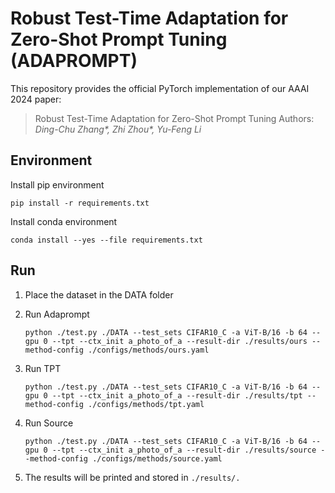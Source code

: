 # Robust Test-Time Adaptation for Zero-Shot Prompt Tuning (ADAPROMPT)

This repository provides the official PyTorch implementation of our AAAI 2024 paper:

> Robust Test-Time Adaptation for Zero-Shot Prompt Tuning
> Authors: *Ding-Chu Zhang\*, Zhi Zhou\*, Yu-Feng Li*

## Environment

Install pip environment

`pip install -r requirements.txt`

Install conda environment

`conda install --yes --file requirements.txt`

## Run

1. Place the dataset in the DATA folder

2. Run Adaprompt

    `python ./test.py ./DATA --test_sets CIFAR10_C -a ViT-B/16 -b 64 --gpu 0 --tpt --ctx_init a_photo_of_a --result-dir ./results/ours --method-config ./configs/methods/ours.yaml`

3. Run TPT

    `python ./test.py ./DATA --test_sets CIFAR10_C -a ViT-B/16 -b 64 --gpu 0 --tpt --ctx_init a_photo_of_a --result-dir ./results/tpt --method-config ./configs/methods/tpt.yaml `

4. Run Source

    `python ./test.py ./DATA --test_sets CIFAR10_C -a ViT-B/16 -b 64 --gpu 0 --tpt --ctx_init a_photo_of_a --result-dir ./results/source --method-config ./configs/methods/source.yaml `


5. The results will be printed and stored in `./results/.`